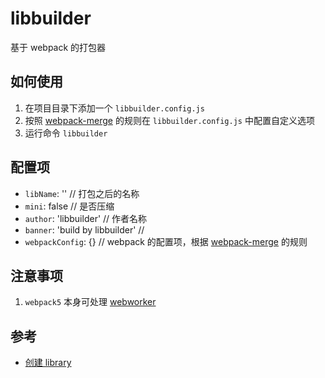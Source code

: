 # libbuilder
基于 webpack 的打包器

## 如何使用
1. 在项目目录下添加一个 `libbuilder.config.js`
2. 按照 [webpack-merge](https://github.com/survivejs/webpack-merge) 的规则在 `libbuilder.config.js` 中配置自定义选项
3. 运行命令 `libbuilder`

## 配置项
- `libName`: '' // 打包之后的名称
- `mini`: false // 是否压缩
- `author`: 'libbuilder' // 作者名称
- `banner`: 'build by libbuilder' //
- `webpackConfig`: {} // webpack 的配置项，根据 [webpack-merge](https://github.com/survivejs/webpack-merge) 的规则

## 注意事项
1. `webpack5` 本身可处理 [webworker](https://webpack.docschina.org/guides/web-workers/)

## 参考
- [创建 library](https://webpack.docschina.org/guides/author-libraries/)
